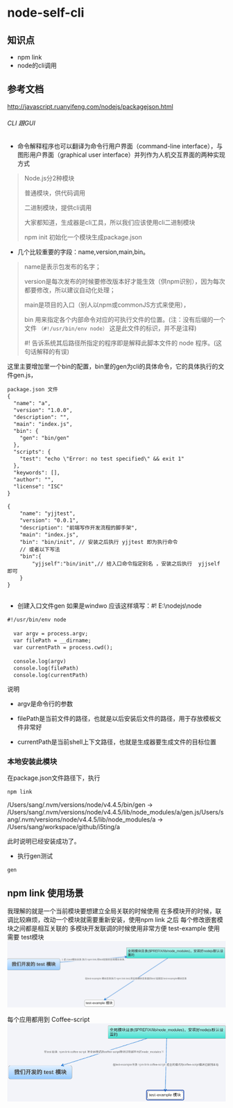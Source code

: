 # node-self-cli

## 知识点
* npm link
* node的cli调用

## 参考文档
http://javascript.ruanyifeng.com/nodejs/packagejson.html

######  CLI 跟GUI
* 命令解释程序也可以翻译为命令行用户界面（command-line interface），与图形用户界面（graphical user interface）并列作为人机交互界面的两种实现方式


> Node.js分2种模块
> 
> 普通模块，供代码调用
>
> 二进制模块，提供cli调用
>
> 大家都知道，生成器是cli工具，所以我们应该使用cli二进制模块
>
> npm init 初始化一个模块生成package.json

* 几个比较重要的字段：name,version,main,bin。

> name是表示包发布的名字；
>
> version是每次发布的时候要修改版本好才能生效（供npm识别），因为每次都要修改，所以建议自动化处理；
>
> main是项目的入口（别人以npm或commonJS方式来使用），
>
> bin 用来指定各个内部命令对应的可执行文件的位置。(注：没有后缀的一个文件 `（#!/usr/bin/env node）` 这是此文件的标识，并不是注释)
>
>  #! 告诉系统其后路径所指定的程序即是解释此脚本文件的 node 程序。(这句话解释的有误)
>
这里主要增加里一个bin的配置，bin里的gen为cli的具体命令，它的具体执行的文件gen.js，

```
package.json 文件
{
  "name": "a",
  "version": "1.0.0",
  "description": "",
  "main": "index.js",
  "bin": {
    "gen": "bin/gen"
  },
  "scripts": {
    "test": "echo \"Error: no test specified\" && exit 1"
  },
  "keywords": [],
  "author": "",
  "license": "ISC"
}
```

```
{
    "name": "yjjtest",
    "version": "0.0.1",
    "description": "前端写作开发流程的脚手架",
    "main": "index.js",
    "bin": "bin/init", // 安装之后执行 yjjtest 即为执行命令
    // 或者以下写法
    "bin":{
        "yjjself":"bin/init",// 给入口命令指定别名 ，安装之后执行  yjjself 即可
    }
}
    
```

* 创建入口文件gen
如果是windwo 应该这样填写：#! E:\nodejs\node

```
#!/usr/bin/env node

  var argv = process.argv;
  var filePath = __dirname;
  var currentPath = process.cwd();

  console.log(argv)
  console.log(filePath)
  console.log(currentPath)
```
说明

* argv是命令行的参数

* filePath是当前文件的路径，也就是以后安装后文件的路径，用于存放模板文件非常好

* currentPath是当前shell上下文路径，也就是生成器要生成文件的目标位置

### 本地安装此模块

在package.json文件路径下，执行

```
npm link
```

/Users/sang/.nvm/versions/node/v4.4.5/bin/gen -> /Users/sang/.nvm/versions/node/v4.4.5/lib/node_modules/a/gen.js/Users/sang/.nvm/versions/node/v4.4.5/lib/node_modules/a -> /Users/sang/workspace/github/i5ting/a

此时说明已经安装成功了。

* 执行gen测试
```
gen
```



## npm link 使用场景
我理解的就是一个当前模块要想建立全局关联的时候使用
在多模块开的时候，联调比较麻烦，改动一个模块就需要重新安装，使用npm link 之后 每个修改嵌套模块之间都是相互关联的
多模块开发联调的时候使用非常方便
test-example 使用需要 test模块
![avatar](https://github.com/yangjingjing1234/node-self-cli/blob/master/11111.png)

每个应用都用到 Coffee-script
![avatar](https://github.com/yangjingjing1234/node-self-cli/blob/master/222.png)

